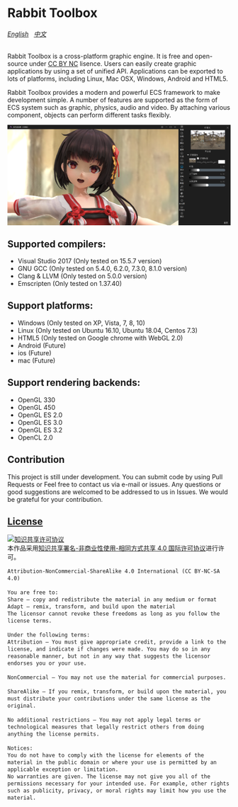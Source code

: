 Rabbit Toolbox
======
###### [English](https://github.com/octoon/octoon/blob/master/README.md) &nbsp; [中文](https://github.com/octoon/octoon/blob/master/README_zh_cn.md)
Rabbit Toolbox is a cross-platform graphic engine. It is free and open-source under [CC BY NC](http://creativecommons.org/licenses/by-nc-sa/4.0/) lisence.  Users can easily create graphic applications by using a set of unified API. Applications can be exported to lots of platforms, including Linux, Mac OSX, Windows, Android and HTML5.

Rabbit Toolbox provides a modern and powerful ECS framework to make development simple. A number of features are supported as the form of ECS system such as graphic, physics, audio and video. By attaching various component, objects can perform different tasks flexibly.

<img style="vertical-align: top;" src="./screenshot.png" alt="logo">

Supported compilers:
------
* Visual Studio 2017 (Only tested on 15.5.7 version)
* GNU GCC (Only tested on 5.4.0, 6.2.0, 7.3.0, 8.1.0 version)
* Clang & LLVM (Only tested on 5.0.0 version)
* Emscripten (Only tested on 1.37.40)

Support platforms:
------
* Windows (Only tested on XP, Vista, 7, 8, 10)
* Linux (Only tested on Ubuntu 16.10, Ubuntu 18.04, Centos 7.3)
* HTML5 (Only tested on Google chrome with WebGL 2.0)
* Android (Future)
* ios (Future)
* mac (Future)

Support rendering backends:
------
* OpenGL 330
* OpenGL 450
* OpenGL ES 2.0
* OpenGL ES 3.0
* OpenGL ES 3.2
* OpenCL 2.0

Contribution
------
This project is still under development. You can submit code by using Pull Requests or Feel free to contact us via e-mail or issues. Any questions or good suggestions are welcomed to be addressed to us in Issues. We would be grateful for your contribution.

[License](https://github.com/octoon/octoon/blob/master/LICENSE)
-------------------------------------------------------------------------------
<a rel="license" href="http://creativecommons.org/licenses/by-nc-sa/4.0/"><img alt="知识共享许可协议" style="border-width:0" src="https://i.creativecommons.org/l/by-nc-sa/4.0/80x15.png" /></a><br />本作品采用<a rel="license" href="http://creativecommons.org/licenses/by-nc-sa/4.0/">知识共享署名-非商业性使用-相同方式共享 4.0 国际许可协议</a>进行许可。

	Attribution-NonCommercial-ShareAlike 4.0 International (CC BY-NC-SA 4.0)

	You are free to:
	Share — copy and redistribute the material in any medium or format
	Adapt — remix, transform, and build upon the material
	The licensor cannot revoke these freedoms as long as you follow the license terms.

	Under the following terms:
	Attribution — You must give appropriate credit, provide a link to the license, and indicate if changes were made. You may do so in any reasonable manner, but not in any way that suggests the licensor endorses you or your use.

	NonCommercial — You may not use the material for commercial purposes.

	ShareAlike — If you remix, transform, or build upon the material, you must distribute your contributions under the same license as the original.

	No additional restrictions — You may not apply legal terms or technological measures that legally restrict others from doing anything the license permits.

	Notices:
	You do not have to comply with the license for elements of the material in the public domain or where your use is permitted by an applicable exception or limitation.
	No warranties are given. The license may not give you all of the permissions necessary for your intended use. For example, other rights such as publicity, privacy, or moral rights may limit how you use the material.
